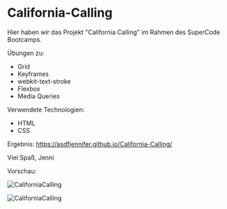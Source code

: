 # California-Calling

Hier haben wir das Projekt "California Calling" im Rahmen des SuperCode Bootcamps.

Übungen zu:
- Grid
- Keyframes
- webkit-text-stroke
- Flexbox
- Media Queries

Verwendete Technologien:
- HTML
- CSS

Ergebnis: https://asdfjennifer.github.io/California-Calling/

Viel Spaß, Jenni

Vorschau:

<img src="CaliforniaCalling.png"  title="CaliforniaCalling" alt="CaliforniaCalling"/>&nbsp;

![CaliforniaCalling](CaliforniaCalling.png)
